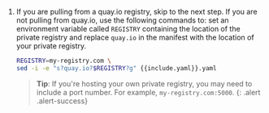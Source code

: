 1. If you are pulling from a quay.io registry, skip to the next step. If you
   are not pulling from quay.io, use the following commands to: set an environment
   variable called `REGISTRY` containing the location of the private registry and
   replace `quay.io` in the manifest with the location of your private registry.

   ```bash
   REGISTRY=my-registry.com \
   sed -i -e "s?quay.io?$REGISTRY?g" {{include.yaml}}.yaml
   ```

   > **Tip**: If you're hosting your own private registry, you may need to include
   > a port number. For example, `my-registry.com:5000`.
   {: .alert .alert-success}
